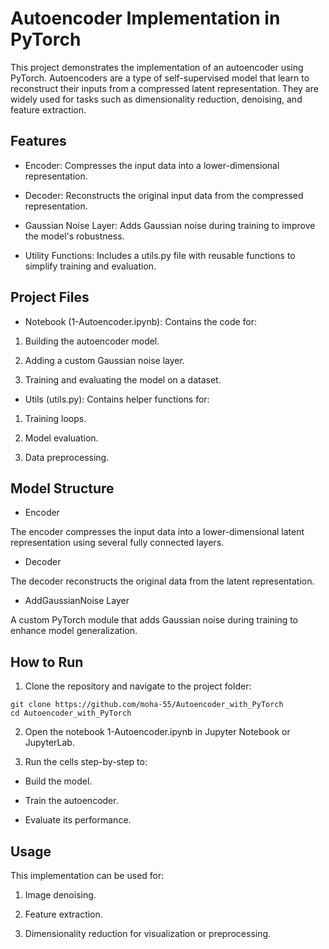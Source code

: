 # Autoencoder Implementation in PyTorch

This project demonstrates the implementation of an autoencoder using PyTorch. Autoencoders are a type of self-supervised model that learn to reconstruct their inputs from a compressed latent representation. They are widely used for tasks such as dimensionality reduction, denoising, and feature extraction.

## Features
- Encoder: Compresses the input data into a lower-dimensional representation.

- Decoder: Reconstructs the original input data from the compressed representation.

- Gaussian Noise Layer: Adds Gaussian noise during training to improve the model's robustness.
  
- Utility Functions: Includes a utils.py file with reusable functions to simplify training and evaluation.

## Project Files
- Notebook (1-Autoencoder.ipynb): Contains the code for:

1. Building the autoencoder model.

2. Adding a custom Gaussian noise layer.

3. Training and evaluating the model on a dataset.

- Utils (utils.py): Contains helper functions for:

1. Training loops.

2. Model evaluation.

3. Data preprocessing.

## Model Structure

- Encoder

The encoder compresses the input data into a lower-dimensional latent representation using several fully connected layers.

- Decoder

The decoder reconstructs the original data from the latent representation.

- AddGaussianNoise Layer

A custom PyTorch module that adds Gaussian noise during training to enhance model generalization.

## How to Run

1. Clone the repository and navigate to the project folder:
```
git clone https://github.com/moha-55/Autoencoder_with_PyTorch
cd Autoencoder_with_PyTorch
```
2. Open the notebook 1-Autoencoder.ipynb in Jupyter Notebook or JupyterLab.

3. Run the cells step-by-step to:

- Build the model.

- Train the autoencoder.

- Evaluate its performance.

## Usage

This implementation can be used for:

1. Image denoising.

2. Feature extraction.

3. Dimensionality reduction for visualization or preprocessing.
